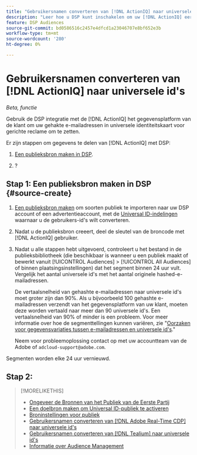 ```yaml
---
title: "Gebruikersnamen converteren van [!DNL ActionIQ] naar universele id's"
description: "Leer hoe u DSP kunt inschakelen om uw [!DNL ActionIQ] eerste-partijsegmenten."
feature: DSP Audiences
source-git-commit: bd0586516c2457e4dfcd1a23046707e8bf652e3b
workflow-type: tm+mt
source-wordcount: '280'
ht-degree: 0%

---
```


# Gebruikersnamen converteren van [!DNL ActionIQ] naar universele id&#39;s

*Beta, functie*

Gebruik de DSP integratie met de [!DNL ActionIQ] het gegevensplatform van de klant om uw gehakte e-mailadressen in universele identiteitskaart voor gerichte reclame om te zetten.

Er zijn <!-- NN --> stappen om gegevens te delen van [!DNL ActionIQ] met DSP:

1. [Een publieksbron maken in DSP](#source-create).

1. ?

## Stap 1: Een publieksbron maken in DSP {#source-create}

1. [Een publieksbron maken](source-create.md) om soorten publiek te importeren naar uw DSP account of een advertentieaccount, met de [Universal ID-indelingen](source-about.md) waarnaar u de gebruikers-id&#39;s wilt converteren.

1. Nadat u de publieksbron creeert, deel de sleutel van de broncode met [!DNL ActionIQ] gebruiker.

1. Nadat u alle stappen hebt uitgevoerd, controleert u het bestand in de publieksbibliotheek (die beschikbaar is wanneer u een publiek maakt of bewerkt vanuit [!UICONTROL Audiences] > [!UICONTROL All Audiences] of binnen plaatsingsinstellingen) dat het segment binnen 24 uur vult. Vergelijk het aantal universele id&#39;s met het aantal originele hashed-e-mailadressen.

   De vertaalsnelheid van gehashte e-mailadressen naar universele id&#39;s moet groter zijn dan 90%. Als u bijvoorbeeld 100 gehashte e-mailadressen verzendt van het gegevensplatform van uw klant, moeten deze worden vertaald naar meer dan 90 universele id&#39;s. Een vertaalsnelheid van 90% of minder is een probleem. Voor meer informatie over hoe de segmenttellingen kunnen variëren, zie &quot;[Oorzaken voor gegevensvariaties tussen e-mailadressen en universele id&#39;s](#universal-ids-data-variances).&quot;

   Neem voor probleemoplossing contact op met uw accountteam van de Adobe of `adcloud-support@adobe.com`.

Segmenten worden elke 24 uur vernieuwd.

## Stap 2:

>[!MORELIKETHIS]
>
>* [Ongeveer de Bronnen van het Publiek van de Eerste Partij](/help/dsp/audiences/sources/source-about.md)
>* [Een doelbron maken om Universal ID-publiek te activeren](source-create.md)
>* [Broninstellingen voor publiek](source-settings.md)
>* [Gebruikersnamen converteren van [!DNL Adobe Real-Time CDP] naar universele id&#39;s](/help/dsp/audiences/sources/source-adobe-rtcdp.md)
>* [Gebruikersnamen converteren van [!DNL Tealium] naar universele id&#39;s](/help/dsp/audiences/sources/source-tealium.md)
>* [Informatie over Audience Management](/help/dsp/audiences/audience-about.md)

<!--
>* [Convert User IDs from [!DNL Optimizely] to Universal IDs](/help/dsp/audiences/sources/source-optimizely.md)
-->
